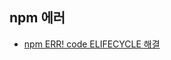 ## npm 에러
- [npm ERR! code ELIFECYCLE 해결](https://velog.io/@fromzoo/npm-ERR-code-ELIFECYCLE-%EC%97%90%EB%9F%AC-%ED%95%B4%EA%B2%B0%ED%95%98%EA%B8%B0)
